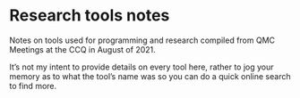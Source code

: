 # Research tools notes
Notes on tools used for programming and research compiled from QMC Meetings at the CCQ in August of 2021. 

It’s not my intent to provide details on every tool here, rather to jog your memory as to what the tool’s name was so you can do a quick online search to find more.

